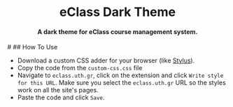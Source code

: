 <h1 align="center">
  eClass Dark Theme
  <br>
</h1>

<h4 align="center">A dark theme for eClass course management system.</h4>
#
## How To Use

- Download a custom CSS adder for your browser (like <a href="https://chrome.google.com/webstore/detail/stylus/clngdbkpkpeebahjckkjfobafhncgmne?hl=en">Stylus</a>).
- Copy the code from the `custom-css.css` file
- Navigate to `eclass.uth.gr`, click on the extension and click `Write style for this URL`. Make sure you select the `eclass.uth.gr` URL so the styles work on all the site's pages.
- Paste the code and click `Save`.
